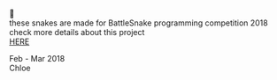 :snake:  
these snakes are made for BattleSnake programming competition 2018  
check more details about this project   
[HERE](https://github.com/BATSnake/battlesnake-python)  
  
Feb - Mar 2018  
Chloe
